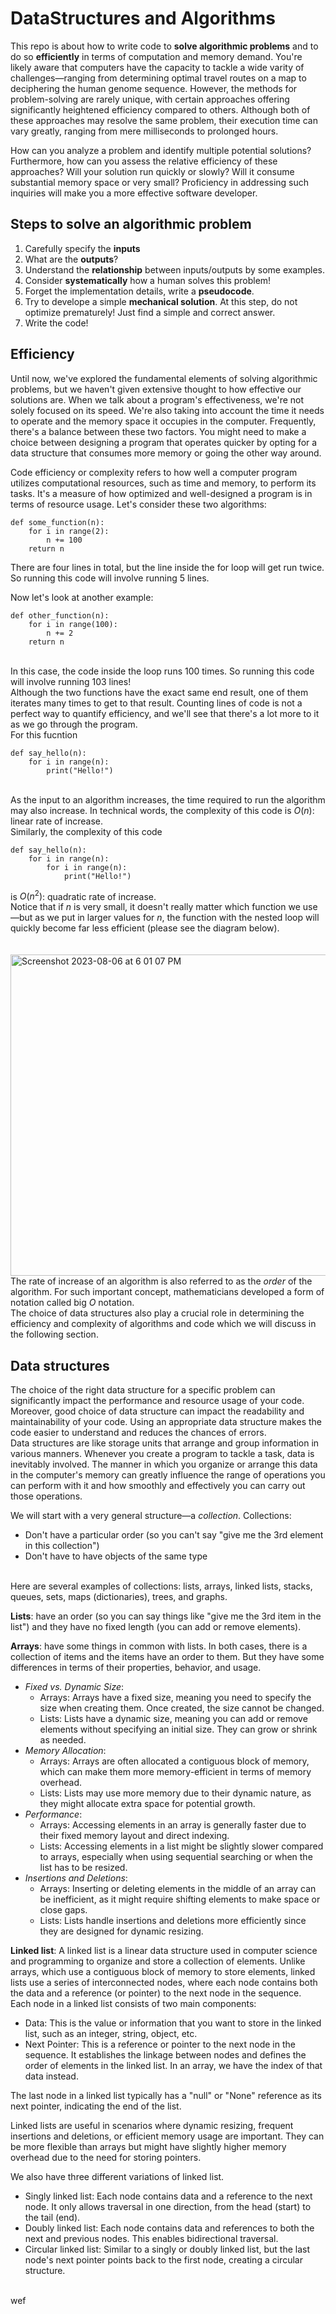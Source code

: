 # DataStructures and Algorithms

This repo is about how to write code to **solve algorithmic problems** and to do so **efficiently** in terms of computation and memory demand.
You're likely aware that computers have the capacity to tackle a wide varity of challenges—ranging from determining optimal travel routes on a map to deciphering the human genome sequence.
However, the methods for problem-solving are rarely unique, with certain approaches offering significantly heightened efficiency compared to others.
Although both of these approaches may resolve the same problem, their execution time can vary greatly, ranging from mere milliseconds to prolonged hours.

How can you analyze a problem and identify multiple potential solutions?
Furthermore, how can you assess the relative efficiency of these approaches?
Will your solution run quickly or slowly?
Will it consume substantial memory space or very small?
Proficiency in addressing such inquiries will make you a more effective software developer.

## Steps to solve an algorithmic problem
1. Carefully specify the **inputs**
2. What are the **outputs**?
3. Understand the **relationship** between inputs/outputs by some examples.
4. Consider **systematically** how a human solves this problem!
5. Forget the implementation details, write a **pseudocode**.
6. Try to develope a simple **mechanical solution**. At this step, do not optimize prematurely! Just find a simple and correct answer.
7. Write the code!

## Efficiency
Until now, we've explored the fundamental elements of solving algorithmic problems, but we haven't given extensive thought to how effective our solutions are.
When we talk about a program's effectiveness, we're not solely focused on its speed.
We're also taking into account the time it needs to operate and the memory space it occupies in the computer.
Frequently, there's a balance between these two factors.
You might need to make a choice between designing a program that operates quicker by opting for a data structure that consumes more memory or going the other way around.

Code efficiency or complexity refers to how well a computer program utilizes computational resources, such as time and memory, to perform its tasks. It's a measure of how optimized and well-designed a program is in terms of resource usage. Let's consider these two algorithms:<br>
```
def some_function(n):
    for i in range(2):
        n += 100
    return n
```
There are four lines in total, but the line inside the for loop will get run twice. So running this code will involve running 5 lines.

Now let's look at another example:
```
def other_function(n):
    for i in range(100):
        n += 2
    return n
```
<br>In this case, the code inside the loop runs 100 times. So running this code will involve running 103 lines!<br>
Although the two functions have the exact same end result, one of them iterates many times to get to that result. Counting lines of code is not a perfect way to quantify efficiency, and we'll see that there's a lot more to it as we go through the program.<br>
For this fucntion<br>
```
def say_hello(n):
    for i in range(n):
        print("Hello!")
```
<br>As the input to an algorithm increases, the time required to run the algorithm may also increase. In technical words, the complexity of this code is $O(n)$: linear rate of increase.<br>
Similarly, the complexity of this code
```
def say_hello(n):
    for i in range(n):
        for i in range(n):
            print("Hello!")
```
is $O(n^2)$: quadratic rate of increase.<br>
Notice that if $n$ is very small, it doesn't really matter which function we use—but as we put in larger values for $n$, the function with the nested loop will quickly become far less efficient (please see the diagram below).<br><br><br>
<img width="514" alt="Screenshot 2023-08-06 at 6 01 07 PM" src="https://github.com/AbedSoleymani/DataStructures-Algorithms/assets/72225265/038d077c-ec12-4a54-9ad7-d4424b613e28">
<br>
The rate of increase of an algorithm is also referred to as the _order_ of the algorithm. For such important concept, mathematicians developed a form of notation called big $O$ notation.<br>
The choice of data structures also play a crucial role in determining the efficiency and complexity of algorithms and code which we will discuss in the following section.

## Data structures
The choice of the right data structure for a specific problem can significantly impact the performance and resource usage of your code. Moreover, good choice of data structure can impact the readability and maintainability of your code. Using an appropriate data structure makes the code easier to understand and reduces the chances of errors.<br>
Data structures are like storage units that arrange and group information in various manners. Whenever you create a program to tackle a task, data is inevitably involved. The manner in which you organize or arrange this data in the computer's memory can greatly influence the range of operations you can perform with it and how smoothly and effectively you can carry out those operations.

We will start with a very general structure—a _collection_. Collections:
* Don't have a particular order (so you can't say "give me the 3rd element in this collection")
* Don't have to have objects of the same type

<br>Here are several examples of collections: lists, arrays, linked lists, stacks, queues, sets, maps (dictionaries), trees, and graphs.

**Lists**: have an order (so you can say things like "give me the 3rd item in the list") and they have no fixed length (you can add or remove elements).

**Arrays**: have some things in common with lists. In both cases, there is a collection of items and the items have an order to them. But they have some differences in terms of their properties, behavior, and usage.
* _Fixed vs. Dynamic Size_:
    * Arrays: Arrays have a fixed size, meaning you need to specify the size when creating them. Once created, the size cannot be changed.
    * Lists: Lists have a dynamic size, meaning you can add or remove elements without specifying an initial size. They can grow or shrink as needed.
* _Memory Allocation_:
    * Arrays: Arrays are often allocated a contiguous block of memory, which can make them more memory-efficient in terms of memory overhead.
    * Lists: Lists may use more memory due to their dynamic nature, as they might allocate extra space for potential growth.
* _Performance_:
    * Arrays: Accessing elements in an array is generally faster due to their fixed memory layout and direct indexing.
    * Lists: Accessing elements in a list might be slightly slower compared to arrays, especially when using sequential searching or when the list has to be resized.
* _Insertions and Deletions_:
    * Arrays: Inserting or deleting elements in the middle of an array can be inefficient, as it might require shifting elements to make space or close gaps.
    * Lists: Lists handle insertions and deletions more efficiently since they are designed for dynamic resizing.

**</ins>Linked list</ins>**: A linked list is a linear data structure used in computer science and programming to organize and store a collection of elements. Unlike arrays, which use a contiguous block of memory to store elements, linked lists use a series of interconnected nodes, where each node contains both the data and a reference (or pointer) to the next node in the sequence.<br>
Each node in a linked list consists of two main components:
* Data: This is the value or information that you want to store in the linked list, such as an integer, string, object, etc.
* Next Pointer: This is a reference or pointer to the next node in the sequence. It establishes the linkage between nodes and defines the order of elements in the linked list. In an array, we have the index of that data instead.

The last node in a linked list typically has a "null" or "None" reference as its next pointer, indicating the end of the list.

Linked lists are useful in scenarios where dynamic resizing, frequent insertions and deletions, or efficient memory usage are important. They can be more flexible than arrays but might have slightly higher memory overhead due to the need for storing pointers.

We also have three different variations of linked list.
* Singly linked list: Each node contains data and a reference to the next node. It only allows traversal in one direction, from the head (start) to the tail (end).
* Doubly linked list: Each node contains data and references to both the next and previous nodes. This enables bidirectional traversal.
* Circular linked list: Similar to a singly or doubly linked list, but the last node's next pointer points back to the first node, creating a circular structure.

<br>wef
<br>
<br>
